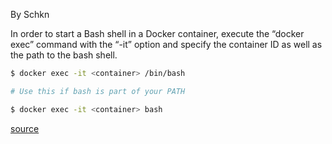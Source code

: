 By Schkn

In order to start a Bash shell in a Docker container, execute the “docker exec” command with the “-it” option and specify the container ID as well as the path to the bash shell.
```bash
$ docker exec -it <container> /bin/bash

# Use this if bash is part of your PATH

$ docker exec -it <container> bash
```

[source](https://devconnected.com/docker-exec-command-with-examples/)